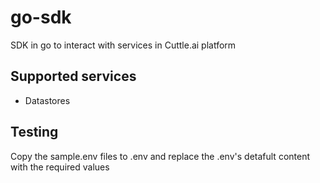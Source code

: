 # go-sdk
SDK in go to interact with services in Cuttle.ai platform

## Supported services
* Datastores

## Testing
Copy the sample.env files to .env and replace the .env's detafult content with the required values